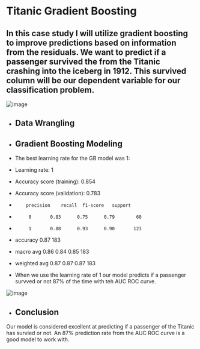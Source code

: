 # Titanic Gradient Boosting

## In this case study I will utilize gradient boosting to improve predictions based on information from the residuals. We want to predict if a passenger survived the from the Titanic crashing into the iceberg in 1912. This survived column will be our dependent variable for our classification problem.

![image](https://user-images.githubusercontent.com/86930309/227742995-b734507f-9839-4f6b-9bdf-7d11b9595e3c.png)

- ## Data Wrangling

- ## Gradient Boosting Modeling

- The best learning rate for the GB model was 1:
- Learning rate:  1
- Accuracy score (training): 0.854
- Accuracy score (validation): 0.783
-         precision    recall  f1-score   support

-          0       0.83      0.75      0.79        60
-          1       0.88      0.93      0.90       123

-    accuracy                           0.87       183
 -  macro avg       0.86      0.84      0.85       183
- weighted avg       0.87      0.87      0.87       183
- When we use the learning rate of 1 our model predicts if a passenger survved or not 87% of the time with teh AUC ROC curve.

![image](https://user-images.githubusercontent.com/86930309/227744250-0a021133-9ca2-41c5-97ba-041425d6e802.png)

- ## Conclusion

Our model is considered excellent at predicting if a passenger of the Titanic has survied or not. An 87% prediction rate from the AUC ROC curve is a good model to work with.  
